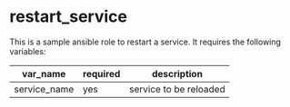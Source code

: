 # restart_service

This is a sample ansible role to restart a service. It requires the following variables:

| var_name | required | description            |
|----------|----------|------------------------|
| service_name  | yes      | service to be reloaded |